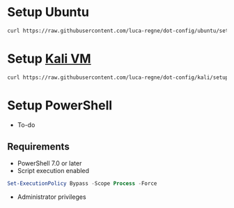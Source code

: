 # Setup Ubuntu
```bash
curl https://raw.githubusercontent.com/luca-regne/dot-config/ubuntu/setup.sh | sudo /bin/bash
```

# Setup [Kali VM](https://www.kali.org/get-kali/#kali-virtual-machines)
```bash
curl https://raw.githubusercontent.com/luca-regne/dot-config/kali/setup.sh | sudo /bin/bash
```

# Setup PowerShell
- To-do

## Requirements
- PowerShell 7.0 or later
- Script execution enabled
```Powershell
Set-ExecutionPolicy Bypass -Scope Process -Force
```
- Administrator privileges 
